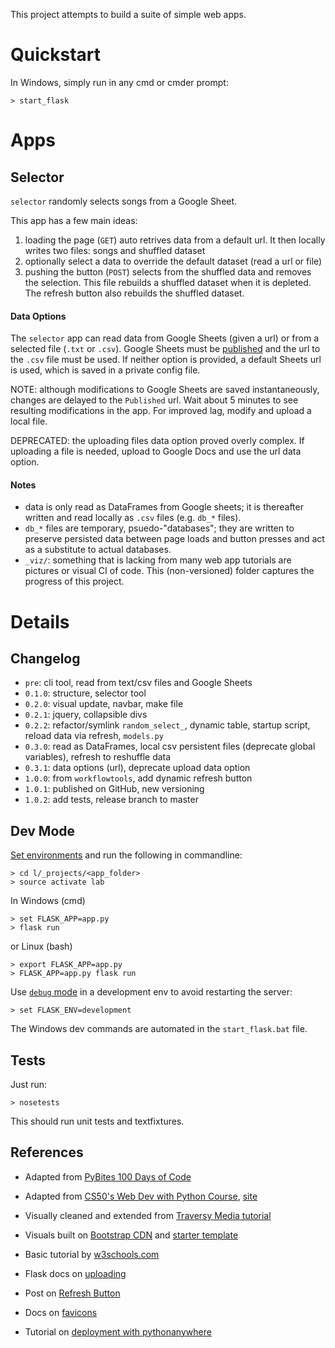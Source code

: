 This project attempts to build a suite of simple web apps.  

# Quickstart

In Windows, simply run in any cmd or cmder prompt:

    > start_flask

# Apps

## Selector

`selector` randomly selects songs from a Google Sheet.  

This app has a few main ideas:

1. loading the page (`GET`) auto retrives data from a default url. It then locally writes two files: songs and shuffled dataset
1. optionally select a data to override the default dataset (read a url or file)
1. pushing the button (`POST`) selects from the shuffled data and removes the selection.  This file rebuilds a shuffled dataset when it is depleted.  The refresh button also rebuilds the shuffled dataset. 


#### Data Options

The `selector` app can read data from Google Sheets (given a url) or from a selected file (`.txt` or `.csv`).  Google Sheets must be [published][publish] and the url to the `.csv` file must be used.  If neither option is provided, a default Sheets url is used, which is saved in a private config file.

NOTE: although modifications to Google Sheets are saved instantaneously, changes are delayed to the `Published` url.  Wait about 5 minutes to see resulting modifications in the app.  For improved lag, modify and upload a local file.

DEPRECATED: the uploading files data option proved overly complex.  If uploading a file is needed, upload to Google Docs and use the url data option.


#### Notes

- data is only read as DataFrames from Google sheets; it is thereafter written and read locally as `.csv` files (e.g. `db_*` files).
- `db_*` files are temporary, psuedo-"databases"; they are written to preserve persisted data between page loads and button presses and act as a substitute to actual databases.
- `_viz/`: something that is lacking from many web app tutorials are pictures or visual CI of code.  This (non-versioned) folder captures the progress of this project.


# Details

## Changelog

- `pre`:   cli tool, read from text/csv files and Google Sheets
- `0.1.0`: structure, selector tool
- `0.2.0`: visual update, navbar, make file
- `0.2.1`: jquery, collapsible divs
- `0.2.2`: refactor/symlink `random_select_`, dynamic table, startup script, reload data via refresh, `models.py`
- `0.3.0`: read as DataFrames, local csv persistent files (deprecate global variables), refresh to reshuffle data
- `0.3.1`: data options (url), deprecate upload data option
- `1.0.0`: from `workflowtools`, add dynamic refresh button
- `1.0.1`: published on GitHub, new versioning
- `1.0.2`: add tests, release branch to master

## Dev Mode

[Set environments][cli] and run the following in commandline:

    > cd l/_projects/<app_folder>
    > source activate lab

In Windows (cmd)

    > set FLASK_APP=app.py
    > flask run

or Linux (bash)

    > export FLASK_APP=app.py
    > FLASK_APP=app.py flask run

Use [`debug` mode][debug] in a development env to avoid restarting the server:

    > set FLASK_ENV=development


The Windows dev commands are automated in the `start_flask.bat` file.

## Tests

Just run:

    > nosetests

This should run unit tests and textfixtures.


## References

- Adapted from [PyBites 100 Days of Code][pybites]
- Adapted from [CS50's Web Dev with Python Course][cs50.1], [site][cs50.2]
- Visually cleaned and extended from [Traversy Media tutorial][trav]
- Visuals built on [Bootstrap CDN][cdn] and [starter template][template]
- Basic tutorial by [w3schools.com][w3]
- Flask docs on [uploading][upload]
- Post on [Refresh Button][refresh]
- Docs on [favicons][fav]
- Tutorial on [deployment with pythonanywhere][deploy]


  [cli]:        http://flask.pocoo.org/docs/1.0/cli/
  [debug]:      http://flask.pocoo.org/docs/1.0/quickstart/#debug-mode
  [pybites]:    https://github.com/pybites/100DaysOfCode/tree/master/056
  [cs50.1]:     https://www.youtube.com/watch?v=Q0TBOlIn4z8
  [cs50.2]:     https://cs50.github.io/web/lectures
  [trav]:       https://www.youtube.com/watch?v=zRwy8gtgJ1A&t
  [cdn]:        https://www.bootstrapcdn.com/ 
  [template]:   https://getbootstrap.com/docs/4.1/examples/starter-template/
  [w3]:         https://www.w3schools.com/bootstrap/bootstrap_get_started.asp
  [publish]:    https://www.google.com/search?q=how%20to%20publish%20google%20sheets
  [upload]:     http://flask.pocoo.org/docs/0.12/patterns/fileuploads/
  [refresh]: https://stackoverflow.com/questions/28762188/how-to-create-a-refresh-button-in-flask
  [fav]:        http://flask.pocoo.org/docs/1.0/patterns/favicon/
  [deploy]:    https://medium.com/@rudder_/launching-a-flask-app-from-scratch-on-pythonanywhere-fef871171e18


